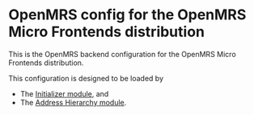 # OpenMRS config for the OpenMRS Micro Frontends distribution

This is the OpenMRS backend configuration for the OpenMRS Micro Frontends distribution.

This configuration is designed to be loaded by
- The [Initializer module](https://github.com/mekomsolutions/openmrs-module-initializer), and
- The [Address Hierarchy module](https://github.com/openmrs/openmrs-module-addresshierarchy).
